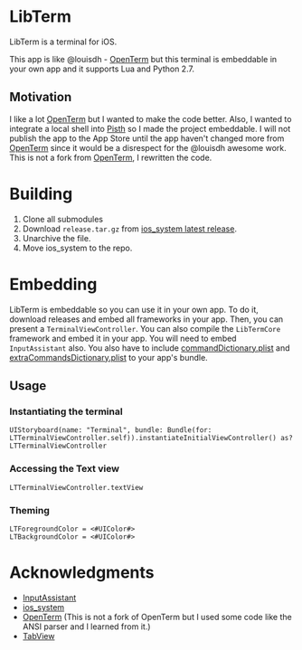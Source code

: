 # LibTerm

LibTerm is a terminal for iOS.

This app is like @louisdh - [OpenTerm](https://github.com/louisdh/openterm) but this terminal is embeddable in your own app and it supports Lua and Python 2.7.

## Motivation

I like a lot [OpenTerm](https://github.com/louisdh/openterm) but I wanted to make the code better. Also, I wanted to integrate a local shell into [Pisth](https://github.com/ColdGrub1384/Pisth) so I made the project embeddable. I will not publish the app to the App Store until the app haven't changed more from [OpenTerm](https://github.com/louisdh/openterm) since it would be a disrespect for the @louisdh awesome work. This is not a fork from  [OpenTerm](https://github.com/louisdh/openterm), I rewritten the code.

# Building

1. Clone all submodules
2. Download `release.tar.gz` from [ios_system latest release](https://github.com/holzschu/ios_system/releases/latest).
3. Unarchive the file.
4. Move ios_system to the repo.

# Embedding

LibTerm is embeddable so you can use it in your own  app. To do it, download releases and embed all frameworks in your app. Then, you can present a `TerminalViewController`. You can also compile the `LibTermCore` framework and embed it in your app. You will need to embed `InputAssistant` also. You also have to include [commandDictionary.plist](https://github.com/ColdGrub1384/LibTerm/blob/master/LibTerm/commandDictionary.plist) and [extraCommandsDictionary.plist](https://github.com/ColdGrub1384/LibTerm/blob/master/LibTerm/extraCommandsDictionary.plist) to your app's bundle.

## Usage

### Instantiating the terminal

`UIStoryboard(name: "Terminal", bundle: Bundle(for: LTTerminalViewController.self)).instantiateInitialViewController() as? LTTerminalViewController`

### Accessing the Text view

`LTTerminalViewController.textView`

### Theming

```
LTForegroundColor = <#UIColor#>
LTBackgroundColor = <#UIColor#>
```

# Acknowledgments

- [InputAssistant](https://github.com/IMcD23/InputAssistant)
- [ios_system](https://github.com/holzschu/ios_system)
- [OpenTerm](https://github.com/louisdh/openterm) (This is not a fork of OpenTerm but I used some code like the ANSI parser and I learned from it.)
- [TabView](https://github.com/IMcD23/TabView)
